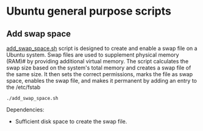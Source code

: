 # Ubuntu general purpose scripts

## Add swap space

[add_swap_space.sh](add_swap_space.sh) script is designed to create and enable a swap file on a Ubuntu system. Swap files are used to supplement physical memory (RAM)# by providing additional virtual memory. The script calculates the swap size based on the system's total memory and creates a swap file of the same size. It then sets the correct permissions, marks the file as swap space, enables the swap file, and makes it permanent by adding an entry to the /etc/fstab


```
./add_swap_space.sh
```

Dependencies:

- Sufficient disk space to create the swap file.

